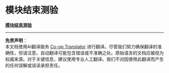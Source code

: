 <!--
CO_OP_TRANSLATOR_METADATA:
{
  "original_hash": "c3687f79e337c2723e091e7915abaefe",
  "translation_date": "2025-09-03T17:21:23+00:00",
  "source_file": "1.7 End of module quiz.md",
  "language_code": "zh"
}
-->
# 模块结束测验

[**模块结束测验**](https://forms.office.com/r/qxyTgYKAg0)

---

**免责声明**：  
本文档使用AI翻译服务 [Co-op Translator](https://github.com/Azure/co-op-translator) 进行翻译。尽管我们努力确保翻译的准确性，但请注意，自动翻译可能包含错误或不准确之处。原始语言的文档应被视为权威来源。对于关键信息，建议使用专业人工翻译。我们不对因使用此翻译而产生的任何误解或误读承担责任。
